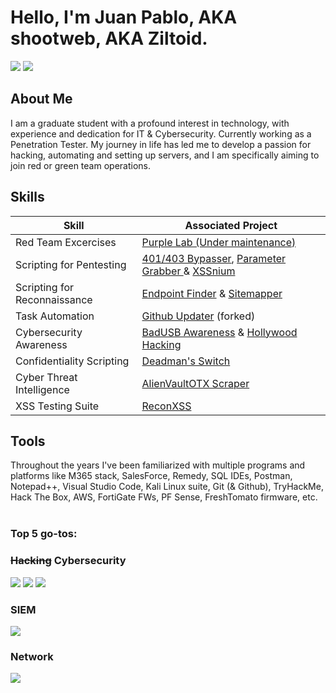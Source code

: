 # Hello, I'm Juan Pablo, AKA shootweb, AKA Ziltoid.
<a href="https://www.linkedin.com/in/jpcastillozunino/"><img src="https://img.shields.io/badge/-LinkedIn-0072b1?&style=for-the-badge&logo=linkedin&logoColor=white" /></a>
<a href="https://tryhackme.com/r/p/shootweb"><img src="https://img.shields.io/badge/TryHackMe-212C42?style=for-the-badge&logo=TryHackMe&logoColor=white"/></a>



## About Me
I am a graduate student with a profound interest in technology, with experience and dedication for IT & Cybersecurity. Currently working as a Penetration Tester.
My journey in life has led me to develop a passion for hacking, automating and setting up servers, and I am specifically aiming to join red or green team operations.

## Skills

| Skill                                         | Associated Project         |
|-----------------------------------------------|----------------------------|
| Red Team Excercises      | <a href="https://github.com/users/shootweb/projects/1/views/1">Purple Lab (Under maintenance)</a>|
| Scripting for Pentesting         |<a href="https://github.com/shootweb/401-403-bypasser">401/403 Bypasser</a>, <a href="https://github.com/shootweb/Parameter-grabber">Parameter Grabber </a> & <a href="https://github.com/shootweb/XSSnium">XSSnium</a>|
| Scripting for Reconnaissance | <a href="https://github.com/shootweb/Endpoint_Finder">Endpoint Finder</a> & <a href="https://github.com/shootweb/Sitemapper">Sitemapper </a>|
| Task Automation  | <a href="https://github.com/shootweb/fancy_job">Github Updater</a> (forked)|
| Cybersecurity Awareness | <a href="https://github.com/shootweb/badusb-awareness">BadUSB Awareness</a> & <a href="https://github.com/shootweb/Hollywood-Hacking">Hollywood Hacking</a>
| Confidentiality Scripting | <a href="https://github.com/shootweb/Deadmans_Switch">Deadman's Switch</a>
| Cyber Threat Intelligence | <a href="https://github.com/shootweb/AlienVaultOTX-Scraper">AlienVaultOTX Scraper</a>
| XSS Testing Suite | <a href="https://github.com/shootweb/ReconXSS">ReconXSS</a>

## Tools
Throughout the years I've been familiarized with multiple programs and platforms like M365 stack, SalesForce, Remedy, SQL IDEs, Postman, Notepad++, Visual Studio Code, Kali Linux suite, Git (& Github), TryHackMe, Hack The Box, AWS, FortiGate FWs, PF Sense, FreshTomato firmware, etc.
<br>
<br>

### Top 5 go-tos:

### ~~Hacking~~ Cybersecurity
<div>
    <img src="https://img.shields.io/badge/burpsuite-FF6633?style=for-the-badge&logo=burpsuite&logoColor=white" />
    <img src="https://img.shields.io/badge/-Wireshark-1679A7?&style=for-the-badge&logo=Wireshark&logoColor=white" />
    <img src="https://img.shields.io/badge/metasploit-2596CD?style=for-the-badge&logo=metasploit&logoColor=white" />

</div>

### SIEM
<div>
    <img src="https://img.shields.io/badge/-Elastic-005571?&style=for-the-badge&logo=Elastic&logoColor=white" />
</div>

### Network
<div>
    <img src="https://img.shields.io/badge/CISCO-1BA0D7?style=for-the-badge&logo=cisco&logoColor=white" />
</div>


